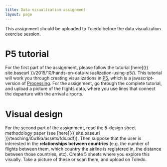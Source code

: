 ```yaml
---
title: Data visualization assignment
layout: page
---
```

This assignment should be uploaded to Toledo before the data visualization exercise session.

# P5 tutorial
For the first part of the assignment, please follow the tutorial [here]({{ site.baseurl }}/2015/10/hands-on-data-visualization-using-p5/). This tutorial will work you through creating visualizations in [P5](http://p5js.org), which is a javascript-version of [Processing](http://processing.org). For the assignment, go through the complete tutorial, and upload a picture of the flights data, where you use lines that connect the departure with the arrival airports.

# Visual design
For the second part of the assignment, read the 5-design sheet methodology paper (see [here]({{ site.baseurl }}/teaching/i0u19a/assets/fds.pdf)). Then suppose that the user is interested in the **relationships between countries** (e.g. the number of flights between them, which country the airline is registered in, the distance between those countries, etc). Create 5 sheets where you explore this visually. Take a picture of these or scan them, and upload on Toledo.
